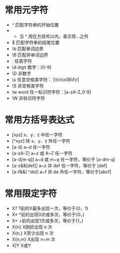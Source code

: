 # 常用元字符

- ^     匹配字符串的开始位置
- - 当 ^ 用在方括号以内，表示除…之外
- $     匹配字符串的结尾位置
- \b   匹配单词边界
- \B   匹配非单词边界
- .      任意字符
- \d    digit 数字：[0-9]
- \D   非数字
- \s    任意空格类字符： [\t\n\x0B\f\r]
- \S    非空格类字符
- \w   word 任一标识符字符：[a-zA-Z_0-9]
- \W   非标识符字符



# 常用方括号表达式

- [xyz]                       x、y、z 中任一字符
- [^xyz]                     除 x、y、z 外任一字符
- [a-d]                       a~d 任一字符
- [a-zA-Z]                 a~z 或 A~Z 任一字符
- [a-d[m-q]]            a~d 或 m~q 任一字符，等价于 [a-dm-q]
- [a-z&&[def]]        a~z 并 def 任一字符，等价于 [def]
- [a-f&&[ ^de]]       a~f 并 de 外任一字符，等价于[abcf]



# 常用限定字符

- X?                    ?前的X最多出现一次，等价于{0，1}
- X*                   *前的出现0次或多次，等价于{0，}
- X+                   +前的出现1次或多次，等价于{1，}
- X{n}                X刚好出现 n 次
- X{n,}               X至少出现 n 次
- X{n,m}           X出现 n~m 次
- X|Y                 X或Y
